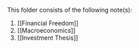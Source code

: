 This folder consists of the following note(s):
1. [[Financial Freedom]]
2. [[Macroeconomics]]
3. [[Investment Thesis]]